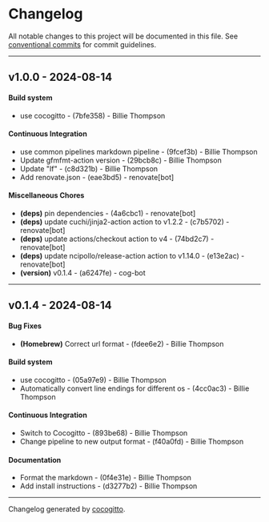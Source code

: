 # Changelog
All notable changes to this project will be documented in this file. See [conventional commits](https://www.conventionalcommits.org/) for commit guidelines.

- - -
## v1.0.0 - 2024-08-14
#### Build system
- use cocogitto - (7bfe358) - Billie Thompson
#### Continuous Integration
- use common pipelines markdown pipeline - (9fcef3b) - Billie Thompson
- Update gfmfmt-action version - (29bcb8c) - Billie Thompson
- Update "If" - (c8d321b) - Billie Thompson
- Add renovate.json - (eae3bd5) - renovate[bot]
#### Miscellaneous Chores
- **(deps)** pin dependencies - (4a6cbc1) - renovate[bot]
- **(deps)** update cuchi/jinja2-action action to v1.2.2 - (c7b5702) - renovate[bot]
- **(deps)** update actions/checkout action to v4 - (74bd2c7) - renovate[bot]
- **(deps)** update ncipollo/release-action action to v1.14.0 - (e13e2ac) - renovate[bot]
- **(version)** v0.1.4 - (a6247fe) - cog-bot

- - -

## v0.1.4 - 2024-08-14
#### Bug Fixes
- **(Homebrew)** Correct url format - (fdee6e2) - Billie Thompson
#### Build system
- use cocogitto - (05a97e9) - Billie Thompson
- Automatically convert line endings for different os - (4cc0ac3) - Billie Thompson
#### Continuous Integration
- Switch to Cocogitto - (893be68) - Billie Thompson
- Change pipeline to new output format - (f40a0fd) - Billie Thompson
#### Documentation
- Format the markdown - (0f4e31e) - Billie Thompson
- Add install instructions - (d3277b2) - Billie Thompson

- - -

Changelog generated by [cocogitto](https://github.com/cocogitto/cocogitto).